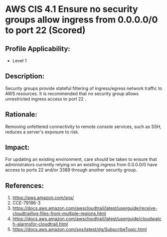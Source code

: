 # AWS CIS 4.1 Ensure no security groups allow ingress from 0.0.0.0/0 to port 22 (Scored)

## Profile Applicability:

- Level 1

## Description:

Security groups provide stateful filtering of ingress/egress network traffic to AWS resources. It is recommended that no security group allows unrestricted ingress access to port 22 .

## Rationale:

Removing unfettered connectivity to remote console services, such as SSH, reduces a server's exposure to risk.

## Impact:

For updating an existing environment, care should be taken to ensure that administrators currently relying on an existing ingress from 0.0.0.0/0 have access to ports 22 and/or 3389 through another security group.

## References:

1. https://aws.amazon.com/sns/
2. CCE-79186-3
3. https://docs.aws.amazon.com/awscloudtrail/latest/userguide/receive-cloudtraillog-files-from-multiple-regions.html
4. https://docs.aws.amazon.com/awscloudtrail/latest/userguide/cloudwatch-alarmsfor-cloudtrail.html
5. https://docs.aws.amazon.com/sns/latest/dg/SubscribeTopic.html